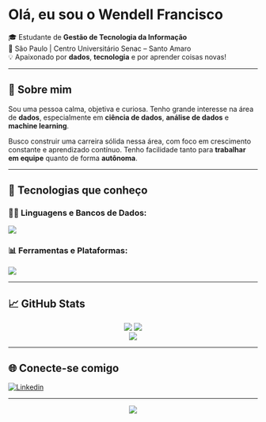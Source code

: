 # Olá, eu sou o Wendell Francisco

🎓 Estudante de <strong>Gestão de Tecnologia da Informação</strong> <br/>
📍 São Paulo | Centro Universitário Senac – Santo Amaro <br/>
💡 Apaixonado por <strong>dados</strong>, <strong>tecnologia</strong> e por aprender coisas novas!

---

## 🧠 Sobre mim

Sou uma pessoa calma, objetiva e curiosa. Tenho grande interesse na área de **dados**, especialmente em **ciência de dados**, **análise de dados** e **machine learning**. 

Busco construir uma carreira sólida nessa área, com foco em crescimento constante e aprendizado contínuo. Tenho facilidade tanto para **trabalhar em equipe** quanto de forma **autônoma**.

---

## 🚀 Tecnologias que conheço


### 👨‍💻 Linguagens e Bancos de Dados:

<p align="left">
  <a href="https://skillicons.dev">
    <img src="https://skillicons.dev/icons?i=java,python,mysql,postgres&theme=dark" />
  </a>
</p>

### 📊 Ferramentas e Plataformas:

<p align="left">
  <a href="https://skillicons.dev">
    <img src="https://skillicons.dev/icons?i=vscode,azure&theme=dark" />
  </a>
</p>
</div>

---

## 📈 GitHub Stats

<div align="center">

![](https://github-readme-stats.vercel.app/api?username=Wenfra005&theme=midnight-purple&hide_border=false&include_all_commits=false&count_private=false)
![](https://github-readme-streak-stats.herokuapp.com/?user=Wenfra005&theme=midnight-purple&hide_border=false)<br/>
![](https://github-readme-stats.vercel.app/api/top-langs/?username=Wenfra005&theme=midnight-purple&hide_border=false&layout=compact)

</div>

---

## 🌐 Conecte-se comigo

[![Linkedin](https://skillicons.dev/icons?i=linkedin)](https://linkedin.com/in/wendellfrancisco005)


---

<div align="center">
  
[![](https://visitcount.itsvg.in/api?id=Wenfra005&icon=5&color=6)](https://visitcount.itsvg.in)

</div>

